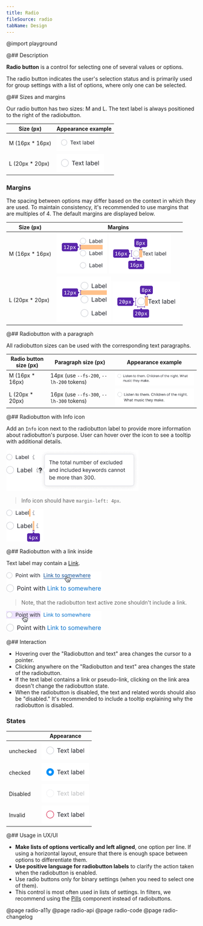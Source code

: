 ```yaml
---
title: Radio
fileSource: radio
tabName: Design
---
```


@import playground

@## Description

**Radio button** is a control for selecting one of several values or options.

The radio button indicates the user's selection status and is primarily used for group settings with a list of options, where only one can be selected.

@## Sizes and margins

Our radio button has two sizes: M and L. The text label is always positioned to the right of the radiobutton.

| Size (px)        | Appearance example      |
| ---------------- | ----------------------- |
| M (16px * 16px) | ![m](static/size-m.png) |
| L (20px * 20px) | ![l](static/size-l.png) |

### Margins

The spacing between options may differ based on the context in which they are used. To maintain consistency, it's recommended to use margins that are multiples of 4. The default margins are displayed below.

| Size (px)        | Margins      |
| ---------------- | ----------------------- |
| M (16px * 16px) | ![m](static/vert-m.png) ![m](static/margins-m.png) |
| L (20px * 20px) | ![l](static/vert-l.png) ![l](static/margins-l.png) |

@## Radiobutton with a paragraph

All radiobutton sizes can be used with the corresponding text paragraphs.

| Radio button size (px) | Paragraph size (px)                        | Appearance example                             |
| ---------------------- | -------------------------------------- | --------------------------------------------------- |
| M (16px * 16px)       | 14px (use `--fs-200`, `--lh-200` tokens) | ![radiobutton-paragraph-12](static/paragraph-m.png) |
| L (20px * 20px)       | 16px (use `--fs-300`, `--lh-300` tokens) | ![radiobutton-paragraph-14](static/paragraph-l.png) |

@## Radiobutton with Info icon

Add an `Info` icon next to the radiobutton label to provide more information about radiobutton's purpose. User can hover over the icon to see a tooltip with additional details.

![radiobutton with info icon](static/info-icon.png)

> Info icon should have `margin-left: 4px`.

![radiobutton with info icon](static/info-icon-margin.png)

@## Radiobutton with a link inside

Text label may contain a [Link](/components/link).

![radiobutton with info icon](static/link.png)

> Note, that the radiobutton text active zone shouldn't include a link.

![radiobutton with info icon](static/link-hover-zone.png)

@## Interaction

- Hovering over the "Radiobutton and text" area changes the cursor to a pointer.
- Clicking anywhere on the "Radiobutton and text" area changes the state of the radiobutton.
- If the text label contains a link or pseudo-link, clicking on the link area doesn't change the radiobutton state.
- When the radiobutton is disabled, the text and related words should also be "disabled." It's recommended to include a tooltip explaining why the radiobutton is disabled.

### States

|           | Appearance                                               |
| --------- | -------------------------------------------------------- |
| unchecked | ![unchecked-radiobutton](static/radiobutton-default.png) |
| checked   | ![checked-radiobutton](static/radiobutton-checked.png)   |
| Disabled  | ![disabled-radiobutton](static/radiobutton-disabled.png) |
| Invalid   | ![invalid-radiobutton](static/radiobutton-invalid.png)   |

@## Usage in UX/UI

- **Make lists of options vertically and left aligned**, one option per line. If using a horizontal layout, ensure that there is enough space between options to differentiate them.
- **Use positive language for radiobutton labels** to clarify the action taken when the radiobutton is enabled.
- Use radio buttons only for binary settings (when you need to select one of them).
- This control is most often used in lists of settings. In filters, we recommend using the [Pills](/components/pills/) component instead of radiobuttons.

@page radio-a11y
@page radio-api
@page radio-code
@page radio-changelog
